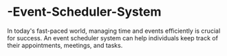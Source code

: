 # -Event-Scheduler-System
In today's fast-paced world, managing time and events efficiently is crucial for success. An event scheduler system can help individuals keep track of their appointments, meetings, and tasks.
